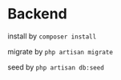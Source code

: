 # Backend

install by ``composer install``

migrate by ``php artisan migrate``

seed by ``php artisan db:seed``


